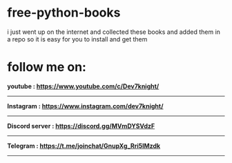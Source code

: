 # free-python-books

i just went up on the internet and collected these books and added them in a repo so it is easy for you to install and get them

# follow me on:
**youtube : https://www.youtube.com/c/Dev7knight/**

------------------------------------------------------------------------

**Instagram : https://www.instagram.com/dev7knight/**

------------------------------------------------------------------------

**Discord server : https://discord.gg/MVmDYSVdzF**

------------------------------------------------------------------------

**Telegram : https://t.me/joinchat/GnupXg_Rri5lMzdk**

------------------------------------------------------------------------
